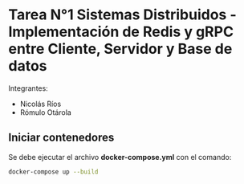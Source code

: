 # Tarea N°1 Sistemas Distribuidos - Implementación de Redis y gRPC entre Cliente, Servidor y Base de datos 
Integrantes:
  - Nicolás Ríos
  - Rómulo Otárola
## Iniciar contenedores
Se debe ejecutar el archivo **docker-compose.yml** con el comando:
```sh
docker-compose up --build
